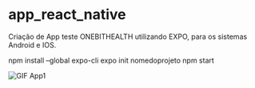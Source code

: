 # app_react_native
Criação de App teste ONEBITHEALTH utilizando EXPO, para os sistemas Android e IOS.

npm install –global expo-cli
expo init nomedoprojeto
npm start


![GIF App1](https://cassiosironi.com/repo/app1.gif)
